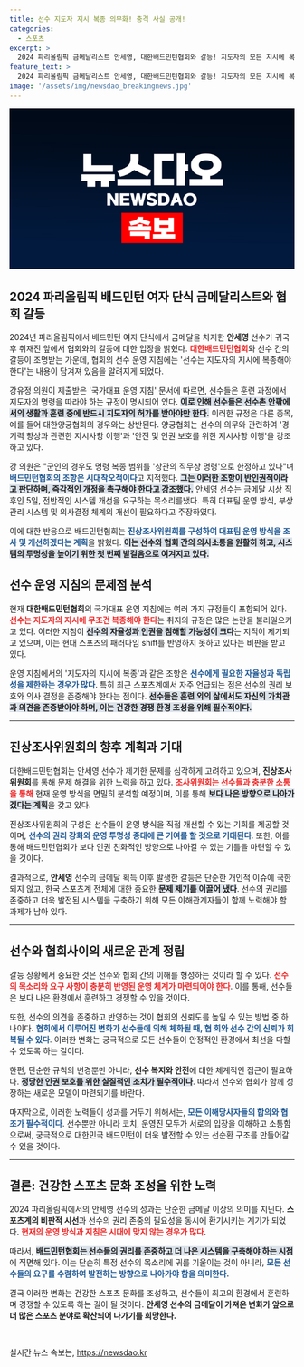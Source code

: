 ```yaml
---
title: 선수 지도자 지시 복종 의무화! 충격 사실 공개!
categories:
  - 스포츠
excerpt: >
  2024 파리올림픽 금메달리스트 안세영, 대한배드민턴협회와 갈등! 지도자의 모든 지시에 복종해야 한다는 규정이 논란의 중심으로 떠올랐다. 윤리적 기준 변경을 요구하는 목소리가 커지고 있다.
feature_text: >
  2024 파리올림픽 금메달리스트 안세영, 대한배드민턴협회와 갈등! 지도자의 모든 지시에 복종해야 한다는 규정이 논란의 중심으로 떠올랐다. 윤리적 기준 변경을 요구하는 목소리가 커지고 있다.
image: '/assets/img/newsdao_breakingnews.jpg'
---
```


<p><img src="/assets/img/newsdao_breakingnews.jpg" alt="koreaapp 속보" /></p>

<h2 data-ke-size="size26">2024 파리올림픽 배드민턴 여자 단식 금메달리스트와 협회 갈등</h2>

<p data-ke-size="size16">2024년 파리올림픽에서 배드민턴 여자 단식에서 금메달을 차지한 <b>안세영</b> 선수가 귀국 후 취재진 앞에서 협회와의 갈등에 대한 입장을 밝혔다. <b><span style="color: #ee2323;">대한배드민턴협회</span></b>와 선수 간의 갈등이 조명받는 가운데, 협회의 선수 운영 지침에는 '선수는 지도자의 지시에 복종해야 한다'는 내용이 담겨져 있음을 알려지게 되었다.</p>

<p data-ke-size="size16">강유정 의원이 제출받은 '국가대표 운영 지침' 문서에 따르면, 선수들은 훈련 과정에서 지도자의 명령을 따라야 하는 규정이 명시되어 있다. <b><span style="background-color: #21538527;">이로 인해 선수들은 선수촌 안팎에서의 생활과 훈련 중에 반드시 지도자의 허가를 받아야만 한다.</span></b> 이러한 규정은 다른 종목, 예를 들어 대한양궁협회의 경우와는 상반된다. 양궁협회는 선수의 의무와 관련하여 '경기력 향상과 관련한 지시사항 이행'과 '안전 및 인권 보호를 위한 지시사항 이행'을 강조하고 있다.</p>

<p data-ke-size="size16">강 의원은 "군인의 경우도 명령 복종 범위를 '상관의 직무상 명령'으로 한정하고 있다"며 <b><span style="color: #1a5490;">배드민턴협회의 조항은 시대착오적이다</span></b>고 지적했다. <b><span style="background-color: #21538527;">그는 이러한 조항이 반인권적이라고 판단하며, 즉각적인 개정을 촉구해야 한다고 강조했다.</span></b> 안세영 선수는 금메달 시상 직후인 5일, 전반적인 시스템 개선을 요구하는 목소리를냈다. 특히 대표팀 운영 방식, 부상 관리 시스템 및 의사결정 체계의 개선이 필요하다고 주장하였다.</p>

<p data-ke-size="size16">이에 대한 반응으로 배드민턴협회는 <b><span style="color: #1a5490;">진상조사위원회를 구성하여 대표팀 운영 방식을 조사 및 개선하겠다는 계획</span></b>을 밝혔다. <b><span style="background-color: #21538527;">이는 선수와 협회 간의 의사소통을 원활히 하고, 시스템의 투명성을 높이기 위한 첫 번째 발걸음으로 여겨지고 있다.</span></b></p>

<h2 data-ke-size="size26">선수 운영 지침의 문제점 분석</h2>

<p data-ke-size="size16">현재 <b>대한배드민턴협회</b>의 국가대표 운영 지침에는 여러 가지 규정들이 포함되어 있다. <b><span style="color: #ee2323;">선수는 지도자의 지시에 무조건 복종해야 한다</span></b>는 취지의 규정은 많은 논란을 불러일으키고 있다. 이러한 지침이 <b><span style="background-color: #21538527;">선수의 자율성과 인권을 침해할 가능성이 크다</span></b>는 지적이 제기되고 있으며, 이는 현대 스포츠의 패러다임 shift를 반영하지 못하고 있다는 비판을 받고 있다.</p>

<p data-ke-size="size16">운영 지침에서의 '지도자의 지시에 복종'과 같은 조항은 <b><span style="color: #1a5490;">선수에게 필요한 자율성과 독립성을 제한하는 경우가 많다</span></b>. 특히 최근 스포츠계에서 자주 언급되는 점은 선수의 권리 보호와 의사 결정을 존중해야 한다는 점이다. <b><span style="background-color: #21538527;">선수들은 훈련 외의 삶에서도 자신의 가치관과 의견을 존중받아야 하며, 이는 건강한 경쟁 환경 조성을 위해 필수적이다.</span></b></p>

<hr>

<h2 data-ke-size="size26">진상조사위원회의 향후 계획과 기대</h2>

<p data-ke-size="size16">대한배드민턴협회는 안세영 선수가 제기한 문제를 심각하게 고려하고 있으며, <b>진상조사위원회</b>를 통해 문제 해결을 위한 노력을 하고 있다. <b><span style="color: #ee2323;">조사위원회는 선수들과 충분한 소통을 통해</span></b> 현재 운영 방식을 면밀히 분석할 예정이며, 이를 통해 <b><span style="background-color: #21538527;">보다 나은 방향으로 나아가겠다는 계획</span></b>을 갖고 있다.</p>

<p data-ke-size="size16">진상조사위원회의 구성은 선수들이 운영 방식을 직접 개선할 수 있는 기회를 제공할 것이며, <b><span style="color: #1a5490;">선수의 권리 강화와 운영 투명성 증대에 큰 기여를 할 것으로 기대된다</span></b>. 또한, 이를 통해 배드민턴협회가 보다 인권 친화적인 방향으로 나아갈 수 있는 기틀을 마련할 수 있을 것이다.</p>

<p data-ke-size="size16">결과적으로, <b>안세영</b> 선수의 금메달 획득 이후 발생한 갈등은 단순한 개인적 이슈에 국한되지 않고, 한국 스포츠계 전체에 대한 중요한 <b><span style="background-color: #21538527;">문제 제기를 이끌어 냈다</span></b>. 선수의 권리를 존중하고 더욱 발전된 시스템을 구축하기 위해 모든 이해관계자들이 함께 노력해야 할 과제가 남아 있다.</p>

<hr>

<h2 data-ke-size="size26">선수와 협회사이의 새로운 관계 정립</h2>

<p data-ke-size="size16">갈등 상황에서 중요한 것은 선수와 협회 간의 이해를 형성하는 것이라 할 수 있다. <b><span style="color: #ee2323;">선수의 목소리와 요구 사항이 충분히 반영된 운영 체계가 마련되어야 한다</span></b>. 이를 통해, 선수들은 보다 나은 환경에서 훈련하고 경쟁할 수 있을 것이다.</p>

<p data-ke-size="size16">또한, 선수의 의견을 존중하고 반영하는 것이 협회의 신뢰도를 높일 수 있는 방법 중 하나이다. <b><span style="color: #1a5490;">협회에서 이루어진 변화가 선수들에 의해 체화될 때, 협 회와 선수 간의 신뢰가 회복될 수 있다</span></b>. 이러한 변화는 궁극적으로 모든 선수들이 안정적인 환경에서 최선을 다할 수 있도록 하는 길이다.</p>

<p data-ke-size="size16">한편, 단순한 규칙의 변경뿐만 아니라, <b>선수 복지와 안전</b>에 대한 체계적인 접근이 필요하다. <b><span style="background-color: #21538527;">정당한 인권 보호를 위한 실질적인 조치가 필수적이다</span></b>. 따라서 선수와 협회가 함께 성장하는 새로운 모델이 마련되기를 바란다.</p>

<p data-ke-size="size16">마지막으로, 이러한 노력들이 성과를 거두기 위해서는, <b><span style="color: #1a5490;">모든 이해당사자들의 합의와 협조가 필수적이다</span></b>. 선수뿐만 아니라 코치, 운영진 모두가 서로의 입장을 이해하고 소통함으로써, 궁극적으로 대한민국 배드민턴이 더욱 발전할 수 있는 선순환 구조를 만들어갈 수 있을 것이다.</p>

<hr>

<h2 data-ke-size="size26">결론: 건강한 스포츠 문화 조성을 위한 노력</h2>

<p data-ke-size="size16">2024 파리올림픽에서의 안세영 선수의 성과는 단순한 금메달 이상의 의미를 지닌다. <b>스포츠계의 비판적 시선</b>과 선수의 권리 존중의 필요성을 동시에 환기시키는 계기가 되었다. <b><span style="color: #ee2323;">현재의 운영 방식과 지침은 시대에 맞지 않는 경우가 많다</span></b>.</p>

<p data-ke-size="size16">따라서, <b><span style="background-color: #21538527;">배드민턴협회는 선수들의 권리를 존중하고 더 나은 시스템을 구축해야 하는 시점</span></b>에 직면해 있다. 이는 단순히 특정 선수의 목소리에 귀를 기울이는 것이 아니라, <b><span style="color: #1a5490;">모든 선수들의 요구를 수렴하여 발전하는 방향으로 나아가야 함을 의미한다.</span></b></p>

<p data-ke-size="size16">결국 이러한 변화는 건강한 스포츠 문화를 조성하고, 선수들이 최고의 환경에서 훈련하며 경쟁할 수 있도록 하는 길이 될 것이다. <b>안세영 선수의 금메달이 가져온 변화가 앞으로 더 많은 스포츠 분야로 확산되어 나가기를 희망한다.</b></p>

<p data-ke-size="size16">&nbsp;</p>
실시간 뉴스 속보는, <a href="https://newsdao.kr" rel="dofollow">https://newsdao.kr</a>


